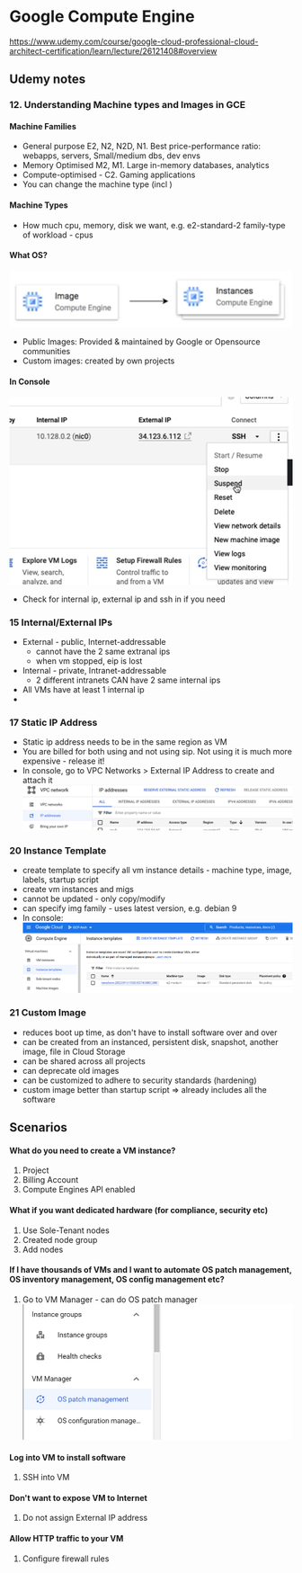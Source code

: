 # Google Compute Engine
https://www.udemy.com/course/google-cloud-professional-cloud-architect-certification/learn/lecture/26121408#overview

## Udemy notes

### 12. Understanding Machine types and Images in GCE

#### Machine Families
* General purpose E2, N2, N2D, N1. Best price-performance ratio: webapps, servers, Small/medium dbs, dev envs
* Memory Optimised M2, M1. Large in-memory databases, analytics
* Compute-optimised - C2.  Gaming applications
* You can change the machine type (incl )

#### Machine Types
* How much cpu, memory, disk we want, e.g. e2-standard-2 family-type of workload - cpus


#### What OS?  
![imginst.png](img/imginst.png)
* Public Images: Provided & maintained by Google or Opensource communities
* Custom images: created by own projects

#### In Console
![console.png](img/console.png)
* Check for internal ip, external ip and ssh in if you need


### 15 Internal/External IPs
* External - public, Internet-addressable
  * cannot have the 2 same extranal ips
  * when vm stopped, eip is lost
* Internal -  private, Intranet-addressable
  * 2 different intranets CAN have 2 same internal ips
* All VMs have at least 1 internal ip
* 
### 17 Static IP Address
* Static ip address needs to be in the same region as VM
* You are billed for both using and not using sip. Not using it is much more expensive - release it!
* In console, go to VPC Networks > External IP Address to create and attach it
![img.png](img/staticIP.png)

### 20 Instance Template
* create template to specify all vm instance details - machine type, image, labels, startup script
* create vm instances and migs
* cannot be updated - only copy/modify
* can specify img family - uses latest version, e.g. debian 9
* In console: ![img.png](img/instance_temp.png)

### 21 Custom Image
* reduces boot up time, as don't have to install software over and over
* can be created from an instanced, persistent disk, snapshot, another image, file in Cloud Storage
* can be shared across all projects
* can deprecate old images
* can be customized to adhere to security standards (hardening)
* custom image better than startup script => already includes all the software

## Scenarios

#### What do you need to create a VM instance?
1. Project
2. Billing Account
3. Compute Engines API enabled


#### What if you want dedicated hardware (for compliance, security etc)
1. Use Sole-Tenant nodes
2. Created node group
3. Add nodes


#### If I have thousands of VMs and I want to automate OS patch management, OS inventory management, OS config management etc?
1. Go to VM Manager - can do OS patch manager
![vm_mngr.png](img/vm_mngr.png)


#### Log into VM to install software
1. SSH into VM

#### Don't want to expose VM to Internet
1. Do not assign External IP address

#### Allow HTTP traffic to your VM
1. Configure firewall rules
